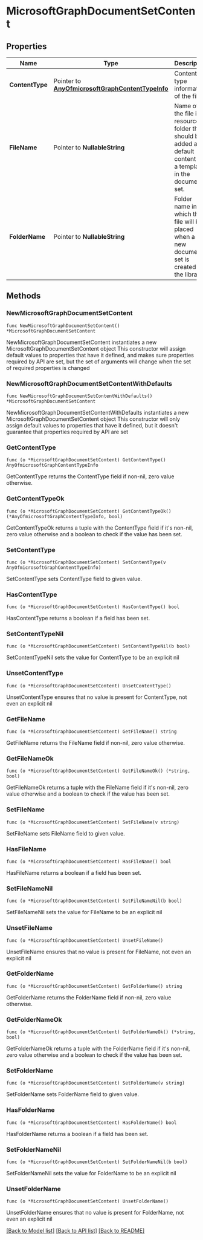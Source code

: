 # MicrosoftGraphDocumentSetContent

## Properties

Name | Type | Description | Notes
------------ | ------------- | ------------- | -------------
**ContentType** | Pointer to [**AnyOfmicrosoftGraphContentTypeInfo**](anyOf&lt;microsoft.graph.contentTypeInfo&gt;.md) | Content type information of the file. | [optional] 
**FileName** | Pointer to **NullableString** | Name of the file in resource folder that should be added as a default content or a template in the document set. | [optional] 
**FolderName** | Pointer to **NullableString** | Folder name in which the file will be placed when a new document set is created in the library. | [optional] 

## Methods

### NewMicrosoftGraphDocumentSetContent

`func NewMicrosoftGraphDocumentSetContent() *MicrosoftGraphDocumentSetContent`

NewMicrosoftGraphDocumentSetContent instantiates a new MicrosoftGraphDocumentSetContent object
This constructor will assign default values to properties that have it defined,
and makes sure properties required by API are set, but the set of arguments
will change when the set of required properties is changed

### NewMicrosoftGraphDocumentSetContentWithDefaults

`func NewMicrosoftGraphDocumentSetContentWithDefaults() *MicrosoftGraphDocumentSetContent`

NewMicrosoftGraphDocumentSetContentWithDefaults instantiates a new MicrosoftGraphDocumentSetContent object
This constructor will only assign default values to properties that have it defined,
but it doesn't guarantee that properties required by API are set

### GetContentType

`func (o *MicrosoftGraphDocumentSetContent) GetContentType() AnyOfmicrosoftGraphContentTypeInfo`

GetContentType returns the ContentType field if non-nil, zero value otherwise.

### GetContentTypeOk

`func (o *MicrosoftGraphDocumentSetContent) GetContentTypeOk() (*AnyOfmicrosoftGraphContentTypeInfo, bool)`

GetContentTypeOk returns a tuple with the ContentType field if it's non-nil, zero value otherwise
and a boolean to check if the value has been set.

### SetContentType

`func (o *MicrosoftGraphDocumentSetContent) SetContentType(v AnyOfmicrosoftGraphContentTypeInfo)`

SetContentType sets ContentType field to given value.

### HasContentType

`func (o *MicrosoftGraphDocumentSetContent) HasContentType() bool`

HasContentType returns a boolean if a field has been set.

### SetContentTypeNil

`func (o *MicrosoftGraphDocumentSetContent) SetContentTypeNil(b bool)`

 SetContentTypeNil sets the value for ContentType to be an explicit nil

### UnsetContentType
`func (o *MicrosoftGraphDocumentSetContent) UnsetContentType()`

UnsetContentType ensures that no value is present for ContentType, not even an explicit nil
### GetFileName

`func (o *MicrosoftGraphDocumentSetContent) GetFileName() string`

GetFileName returns the FileName field if non-nil, zero value otherwise.

### GetFileNameOk

`func (o *MicrosoftGraphDocumentSetContent) GetFileNameOk() (*string, bool)`

GetFileNameOk returns a tuple with the FileName field if it's non-nil, zero value otherwise
and a boolean to check if the value has been set.

### SetFileName

`func (o *MicrosoftGraphDocumentSetContent) SetFileName(v string)`

SetFileName sets FileName field to given value.

### HasFileName

`func (o *MicrosoftGraphDocumentSetContent) HasFileName() bool`

HasFileName returns a boolean if a field has been set.

### SetFileNameNil

`func (o *MicrosoftGraphDocumentSetContent) SetFileNameNil(b bool)`

 SetFileNameNil sets the value for FileName to be an explicit nil

### UnsetFileName
`func (o *MicrosoftGraphDocumentSetContent) UnsetFileName()`

UnsetFileName ensures that no value is present for FileName, not even an explicit nil
### GetFolderName

`func (o *MicrosoftGraphDocumentSetContent) GetFolderName() string`

GetFolderName returns the FolderName field if non-nil, zero value otherwise.

### GetFolderNameOk

`func (o *MicrosoftGraphDocumentSetContent) GetFolderNameOk() (*string, bool)`

GetFolderNameOk returns a tuple with the FolderName field if it's non-nil, zero value otherwise
and a boolean to check if the value has been set.

### SetFolderName

`func (o *MicrosoftGraphDocumentSetContent) SetFolderName(v string)`

SetFolderName sets FolderName field to given value.

### HasFolderName

`func (o *MicrosoftGraphDocumentSetContent) HasFolderName() bool`

HasFolderName returns a boolean if a field has been set.

### SetFolderNameNil

`func (o *MicrosoftGraphDocumentSetContent) SetFolderNameNil(b bool)`

 SetFolderNameNil sets the value for FolderName to be an explicit nil

### UnsetFolderName
`func (o *MicrosoftGraphDocumentSetContent) UnsetFolderName()`

UnsetFolderName ensures that no value is present for FolderName, not even an explicit nil

[[Back to Model list]](../README.md#documentation-for-models) [[Back to API list]](../README.md#documentation-for-api-endpoints) [[Back to README]](../README.md)


